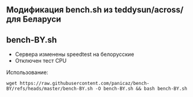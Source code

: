 ## Модификация bench.sh из teddysun/across/ для Беларуси

## bench-BY.sh

- Сервера изменены speedtest на белорусские
- Отключен тест CPU

Использование:
```shell
wget https://raw.githubusercontent.com/panicaz/bench-BY/refs/heads/master/bench-BY.sh -O bench-BY.sh && bash bench-BY.sh
```
